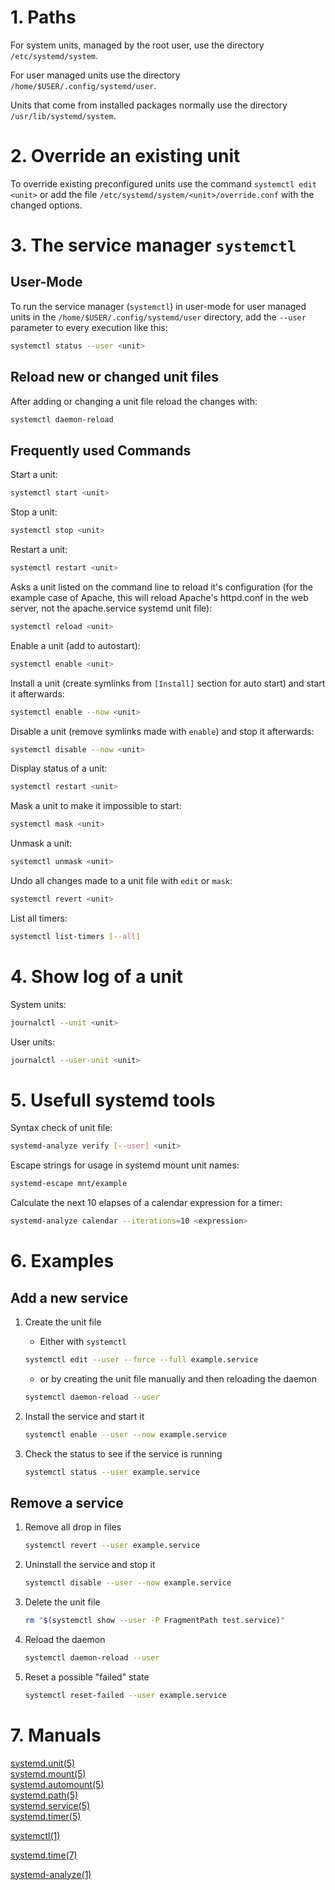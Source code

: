 # 1. Paths
For system units, managed by the root user, use the directory `/etc/systemd/system`.

For user managed units use the directory `/home/$USER/.config/systemd/user`.

Units that come from installed packages normally use the directory `/usr/lib/systemd/system`.

# 2. Override an existing unit
To override existing preconfigured units use the command `systemctl edit <unit>` or add the file `/etc/systemd/system/<unit>/override.conf` with the changed options.

# 3. The service manager `systemctl`

## User-Mode

To run the service manager (`systemctl`) in user-mode for user managed units in the `/home/$USER/.config/systemd/user` directory, add the `--user` parameter to every execution like this:

```bash
systemctl status --user <unit>
```

## Reload new or changed unit files

After adding or changing a unit file reload the changes with:

```bash
systemctl daemon-reload
```

## Frequently used Commands

Start a unit:

```bash
systemctl start <unit>
```

Stop a unit:

```bash
systemctl stop <unit>
```

Restart a unit:

```bash
systemctl restart <unit>
```

Asks a unit listed on the command line to reload it's configuration (for the example case of Apache, this will reload Apache's httpd.conf in the web server, not the apache.service systemd unit file):

```bash
systemctl reload <unit>
```

Enable a unit (add to autostart):

```bash
systemctl enable <unit>
```

Install a unit (create symlinks from `[Install]` section for auto start) and start it afterwards:

```bash
systemctl enable --now <unit>
```

Disable a unit (remove symlinks made with `enable`) and stop it afterwards:

```bash
systemctl disable --now <unit>
```

Display status of a unit:

```bash
systemctl restart <unit>
```

Mask a unit to make it impossible to start:

```bash
systemctl mask <unit>
```

Unmask a unit:

```bash
systemctl unmask <unit>
```

Undo all changes made to a unit file with `edit` or `mask`:

```bash
systemctl revert <unit>
```

List all timers:

```bash
systemctl list-timers [--all]
```

# 4. Show log of a unit

System units:

```bash
journalctl --unit <unit>
```

User units:

```bash
journalctl --user-unit <unit>
```

# 5. Usefull systemd tools

Syntax check of unit file:

```bash
systemd-analyze verify [--user] <unit>
```

Escape strings for usage in systemd mount unit names:

```bash
systemd-escape mnt/example
```

Calculate the next 10 elapses of a calendar expression for a timer:

```bash
systemd-analyze calendar --iterations=10 <expression>
```

# 6. Examples

## Add a new service

1. Create the unit file

    - Either with `systemctl`

    ```bash
    systemctl edit --user --force --full example.service
    ```

    - or by creating the unit file manually and then reloading the daemon
    
    ```bash
    systemctl daemon-reload --user
    ```

2. Install the service and start it

    ```bash
    systemctl enable --user --now example.service
    ```

3. Check the status to see if the service is running

    ```bash
    systemctl status --user example.service
    ```

## Remove a service

1. Remove all drop in files

    ```bash
    systemctl revert --user example.service
    ```

2. Uninstall the service and stop it

    ```bash
    systemctl disable --user --now example.service
    ```

3. Delete the unit file

    ```bash
    rm "$(systemctl show --user -P FragmentPath test.service)"
    ```

4. Reload the daemon

    ```bash
    systemctl daemon-reload --user
    ```

5. Reset a possible "failed" state

    ```bash
    systemctl reset-failed --user example.service
    ```

# 7. Manuals

[systemd.unit(5)](https://manpages.debian.org/bullseye/systemd/systemd.unit.5.en.html)  
[systemd.mount(5)](https://manpages.debian.org/bullseye/systemd/systemd.mount.5.en.html)  
[systemd.automount(5)](https://manpages.debian.org/bullseye/systemd/systemd.automount.5.en.html)  
[systemd.path(5)](https://manpages.debian.org/bullseye/systemd/systemd.path.5.en.html)  
[systemd.service(5)](https://manpages.debian.org/bullseye/systemd/systemd.service.5.en.html)  
[systemd.timer(5)](https://manpages.debian.org/bullseye/systemd/systemd.timer.5.en.html)

[systemctl(1)](https://manpages.debian.org/bullseye/systemd/systemctl.1.en.html)

[systemd.time(7)](https://manpages.debian.org/bullseye/systemd/systemd.time.7.en.html)

[systemd-analyze(1)](https://manpages.debian.org/bullseye/systemd/systemd-analyze.1.en.html)
